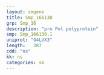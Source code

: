 ```yaml
---
layout: smgene
title: Smp_166130
grp: Smp_16
description: "pro Pol polyprotein"
smp: Smp_166130.1
uniprot: "G4LVX3"
length:   387
cdd: "ns"
kk: ns
categories: sm
---
```

